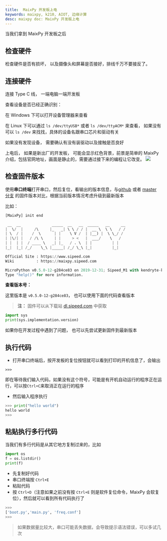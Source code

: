 ```yaml
---
title:  MaixPy 开发板上电
keywords: maixpy, k210, AIOT, 边缘计算
desc: maixpy doc: MaixPy 开发板上电
---
```



当我们拿到 MaixPy 开发板之后

## 检查硬件

检查硬件是否有损坏， 以及摄像头和屏幕是否接好，排线千万不要接反了。


## 连接硬件

连接 Type C 线， 一端电脑一端开发板

查看设备是否已经正确识别：

在 Windows 下可以打开设备管理器来查看

在 Linux 下可以通过 `ls /dev/ttyUSB*` 或者 `ls /dev/ttyACM*` 来查看， 如果没有可以 `ls /dev` 来找找，具体的设备名跟串口芯片和驱动有关


如果没有发现设备， 需要确认有没有装驱动以及接触是否良好

上电后， 如果是新出厂的开发板， 可能会显示红色背景，前景是简单的 MaixPy 介绍，包括官网地址，画面是静止的，需要通过接下来的编程让它改变。
![](./../../assets/maixpy/welcome_maixpy.png)


## 检查固件版本

使用**串口终端**打开串口，然后复位，看输出的版本信息，与[github](https://github.com/sipeed/MaixPy/releases) 或者 [master 分支](http://dl.sipeed.com/MAIX/MaixPy/release/master/) 的固件版本对比，根据当前版本情况考虑升级到最新版本

比如：

```python
[MaixPy] init end

 __  __              _____  __   __  _____   __     __
|  \/  |     /\     |_   _| \ \ / / |  __ \  \ \   / /
| \  / |    /  \      | |    \ V /  | |__) |  \ \_/ /
| |\/| |   / /\ \     | |     > <   |  ___/    \   /
| |  | |  / ____ \   _| |_   / . \  | |         | |
|_|  |_| /_/    \_\ |_____| /_/ \_\ |_|         |_|

Official Site : https://www.sipeed.com
Wiki          : https://maixpy.sipeed.com

MicroPython v0.5.0-12-g284ce83 on 2019-12-31; Sipeed_M1 with kendryte-k210
Type "help()" for more information.
```

**查看版本号：**

  这里版本是 `v0.5.0-12-g284ce83`， 也可以使用下面的代码查看版本

> **注：** 固件可以从下载站 [dl.sipeed.com](http://dl.sipeed.com/MAIX/MaixPy/release/master/) 中获取

```python
import sys
print(sys.implementation.version)
```

如果你在开发过程中遇到了问题， 也可以先尝试更新固件到最新版本

## 执行代码

* 打开串口终端后，按开发板的复位按钮就可以看到打印的开机信息了，会输出

```shell
>>>
```
即在等待我们输入代码，如果没有这个符号，可能是有开机自动运行的程序正在运行，可以按`Ctrl+C`来取消正在运行的程序

* 然后输入程序执行

```python
>>> print("hello world")
hello world
>>>
```

## 粘贴执行多行代码

当我们有多行代码是从其它地方复制过来的，比如
```python
import os
f = os.listdir()
print(f)
```

* 先复制好代码
* 串口终端按 `Ctrl+E`
* 粘贴代码
* 按 `Ctrl+D`（注意如果之前没有按 `Ctrl+E` 则是软件复位命令，MaixPy 会软复位），然后就可以看到所有代码执行了

```python
>>>
['boot.py','main.py', 'freq.conf']
>>>

```

> 如果数据量比较大，串口可能丢失数据，会导致提示语法错误，可以多试几次
